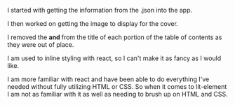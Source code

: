 I started with getting the information from the .json into the app.

I then worked on getting the image to display for the cover.

I removed the <b> and </b> from the title of each portion of the table of contents as they were out of place.

I am used to inline styling with react, so I can't make it as fancy as I would like.

I am more familiar with react and have been able to do everything I've needed without fully utilizing HTML or CSS.  So when it comes to lit-element I am not as familiar with it as well as needing to brush up on HTML and CSS.